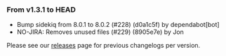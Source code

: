 ### From v1.3.1 to HEAD

- Bump sidekiq from 8.0.1 to 8.0.2 (#228) (d0a1c5f) by dependabot[bot]
- NO-JIRA: Removes unused files (#229) (8905e7e) by Jon

Please see our [releases](https://github.com/devxiongmao/truckin-along/releases/) page for previous changelogs per version.

